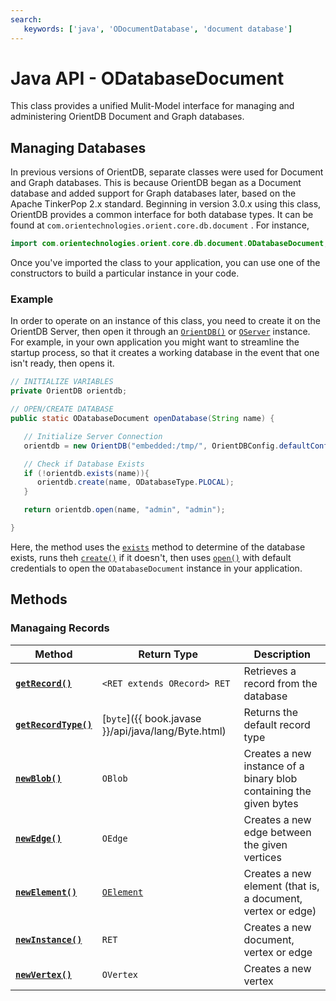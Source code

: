 ```yaml
---
search:
   keywords: ['java', 'ODocumentDatabase', 'document database']
---
```


# Java API - ODatabaseDocument 

This class provides a unified Mulit-Model interface for managing and administering OrientDB Document and Graph databases.

## Managing Databases

In previous versions of OrientDB, separate classes were used for Document and Graph databases.  This is because OrientDB began as a Document database and added support for Graph databases later, based on the Apache TinkerPop 2.x standard.  Beginning in version 3.0.x using this class, OrientDB provides a common interface for both database types.  It can be found at `com.orientechnologies.orient.core.db.document` .  For instance,

```java
import com.orientechnologies.orient.core.db.document.ODatabaseDocument;
```

Once you've imported the class to your application, you can use one of the constructors to build a particular instance in your code.

### Example

In order to operate on an instance of this class, you need to create it on the OrientDB Server, then open it through an [`OrientDB()`](Java-Ref-OrientDB.md) or [`OServer`](Java-Ref-OServer.md) instance.  For example, in your own application you might want to streamline the startup process, so that it creates a working database in the event that one isn't ready, then opens it.

```java
// INITIALIZE VARIABLES
private OrientDB orientdb;

// OPEN/CREATE DATABASE
public static ODatabaseDocument openDatabase(String name) {

   // Initialize Server Connection
   orientdb = new OrientDB("embedded:/tmp/", OrientDBConfig.defaultConfig());

   // Check if Database Exists
   if (!orientdb.exists(name)){
      orientdb.create(name, ODatabaseType.PLOCAL);
   }

   return orientdb.open(name, "admin", "admin");

}
```

Here, the method uses the [`exists`](Java-Ref-OrientDB-exists.md) method to determine of the database exists, runs theh [`create()`](Java-Ref-OrientDB-create.md) if it doesn't, then uses [`open()`](Java-Ref-OrientDB-open.md) with default credentials to open the `ODatabaseDocument` instance in your application.


## Methods

<!--
### Managing Databases
- checkSecurity
- freeze
- isPooled
- isValidationEnabled
- isRetainRecords
- release
- setRetainRecords
- setValidationEnabled
-->



<!--
### Manage Classes and Clusters
- addBlobCluster
- browseClass
- browseCluster
- countClass
- createClassIfNotExists
- createEdgeClass
- createVertexClass
-->


### Managaing Records

| Method | Return Type | Description |
|---|---|---|
| [**`getRecord()`**](Java-Ref-ODatabaseDocument-getRecord.md) | `<RET extends ORecord> RET` | Retrieves a record from the database |
| [**`getRecordType()`**](Java-Ref-ODatabaseDocument-getRecordType.md) | [`byte`]({{ book.javase }}/api/java/lang/Byte.html) | Returns the default record type |
| [**`newBlob()`**](Java-Ref-ODatabaseDocument-newBlob.md) | `OBlob` | Creates a new instance of a binary blob containing the given bytes |
| [**`newEdge()`**](Java-Ref-ODatabaseDocuument-newEdge.md) | `OEdge` | Creates a new edge between the given vertices |
| [**`newElement()`**](Java-Ref-ODatabaseDocument-newElement.md) | [`OElement`](Java-Ref-OElement.md) | Creates a new element (that is, a document, vertex or edge) |
| [**`newInstance()`**](Java-Ref-ODatabaseDocument-newInstance.md) | `RET` | Creates a new document, vertex or edge |
| [**`newVertex()`**](Java-Ref-OdatabaseDocument-newVertex.md) | `OVertex` | Creates a new vertex |



